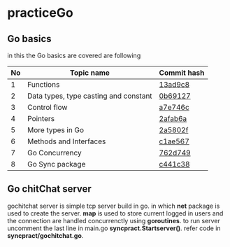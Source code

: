 # practiceGo
## Go basics
in this the Go basics are covered are following

|No | Topic name     |Commit hash |
|--|-----------------|---------|
|1|Functions|[13ad9c8](https://github.com/nayan9800/practiceGo/commit/13ad9c84f928def348c629872cc4eb3824e75e3c)|
|2| Data types, type casting and constant |[0b69127](https://github.com/nayan9800/practiceGo/commit/0b69127016db4ab066a75f6749388da7e0e4a3bd)
|3|Control flow|[a7e746c](https://github.com/nayan9800/practiceGo/commit/a7e746c722634f73f616b3421f567e72fe254f59)
|4|Pointers|[2afab6a](https://github.com/nayan9800/practiceGo/commit/2afab6a10205df5d4fd19c879fcc1d7a8c3cef54)
|5|More types in Go|[2a5802f](https://github.com/nayan9800/practiceGo/commit/2a5802f5062187651e01b02974ca6e0289293b74)
|6|Methods and Interfaces|[c1ae567](https://github.com/nayan9800/practiceGo/commit/c1ae5679e59d88ec13db269b2951ec31c1f0a24e)
|7|Go Concurrency|[762d749](https://github.com/nayan9800/practiceGo/commit/762d749a270631a8dbdbe51bb0cd4310c8ea89a1)
|8|Go Sync package|[c441c38](https://github.com/nayan9800/practiceGo/commit/c441c385d64dc71315707c6665b56d2f6cd83ab7)

## Go chitChat server
gochitchat server is simple tcp server build in go. in which **net** package is used to create the server. **map** is used to store current logged in users and the connection are handled concurrenctly using 
**goroutines**. to run server uncomment the last line in main.go **syncpract.Startserver()**. refer code 
in **syncpract/gochitchat.go**.